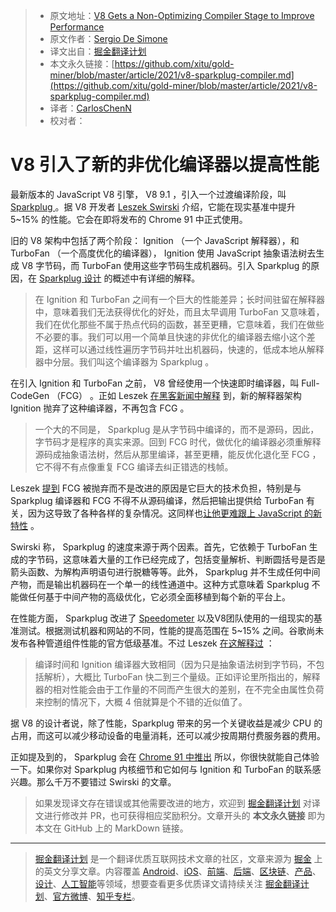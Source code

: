 > * 原文地址：[V8 Gets a Non-Optimizing Compiler Stage to Improve Performance](https://www.infoq.com/news/2021/06/v8-sparkplug-compiler/)
> * 原文作者：[Sergio De Simone](https://www.infoq.com/profile/Sergio-De-Simone/)
> * 译文出自：[掘金翻译计划](https://github.com/xitu/gold-miner)
> * 本文永久链接：[https://github.com/xitu/gold-miner/blob/master/article/2021/v8-sparkplug-compiler.md](https://github.com/xitu/gold-miner/blob/master/article/2021/v8-sparkplug-compiler.md)
> * 译者：[CarlosChenN](https://github.com/CarlosChenN)
> * 校对者：

# V8 引入了新的非优化编译器以提高性能

最新版本的 JavaScript V8 引擎， V8 9.1 ，引入一个过渡编译阶段，叫[ Sparkplug ](https://v8.dev/blog/sparkplug) 。据 V8 开发者 [Leszek Swirski](https://twitter.com/leszekswirski) 介绍，它能在现实基准中提升 5~15% 的性能。它会在即将发布的 Chrome 91 中正式使用。

旧的 V8 架构中包括了两个阶段： Ignition （一个 JavaScript 解释器），和 TurboFan （一个高度优化的编译器）， Ignition 使用 JavaScript 抽象语法树去生成 V8 字节码，而 TurboFan 使用这些字节码生成机器码。引入 Sparkplug 的原因，在 [ Sparkplug 设计](https://docs.google.com/document/d/1NeOsqjPPAcDWbuHxW5MobzVQgj9qZd6NqKUnz0h-fOw/edit) 的概述中有详细的解释。

>  在 Ignition 和 TurboFan 之间有一个巨大的性能差异；长时间驻留在解释器中，意味着我们无法获得优化的好处，而且太早调用 TurboFan 又意味着，我们在优化那些不属于热点代码的函数，甚至更糟，它意味着，我们在做些不必要的事。我们可以用一个简单且快速的非优化的编译器去缩小这个差距，这样可以通过线性遍历字节码并吐出机器码，快速的，低成本地从解释器中分层。我们叫这个编译器为 Sparkplug 。

在引入 Ignition 和 TurboFan 之前， V8 曾经使用一个快速即时编译器，叫 Full-CodeGen （FCG） 。正如 Leszek [在黑客新闻中解释](https://news.ycombinator.com/item?id=27307862) 到，新的解释器架构 Ignition 抛弃了这种编译器，不再包含 FCG 。

> 一个大的不同是， Sparkplug 是从字节码中编译的，而不是源码，因此，字节码才是程序的真实来源。回到 FCG 时代，做优化的编译器必须重解释源码成抽象语法树，然后从那里编译，甚至更糟，能反优化退化至 FCG ，它不得不有点像重复 FCG 编译去纠正错选的栈帧。

Leszek [提到](https://news.ycombinator.com/item?id=27312037) FCG 被抛弃而不是改进的原因是它巨大的技术负担，特别是与 Sparkplug 编译器和 FCG 不得不从源码编译，然后把输出提供给 TurboFan 有关，因为这导致了各种各样的复杂情况。这同样也[让他更难跟上 JavaScript 的新特性](https://v8project.blogspot.com/2017/05/launching-ignition-and-turbofan.html) 。

Swirski 称， Sparkplug 的速度来源于两个因素。首先，它依赖于 TurboFan 生成的字节码，这意味着大量的工作已经完成了，包括变量解析、判断圆括号是否是箭头函数、为解构声明语句进行脱糖等等。此外， Sparkplug 并不生成任何中间产物，而是输出机器码在一个单一的线性通道中。这种方式意味着 Sparkplug 不能做任何基于中间产物的高级优化，它必须全面移植到每个新的平台上。

在性能方面， Sparkplug 改进了 [Speedometer](https://browserbench.org/Speedometer2.0) 以及V8团队使用的一组现实的基准测试。根据测试机器和网站的不同，性能的提高范围在 5~15% 之间。谷歌尚未发布各种管道组件性能的官方低级基准。不过 Leszek [在这解释过](https://news.ycombinator.com/item?id=27308038) ：

> 编译时间和 Ignition 编译器大致相同（因为只是抽象语法树到字节码，不包括解析），大概比 TurboFan 快二到三个量级。正如评论里所指出的，解释器的相对性能会由于工作量的不同而产生很大的差别，在不完全由属性负荷来控制的情况下，大概 4 倍就算是个不错的近似值了。

据 V8 的设计者说，除了性能，Sparkplug 带来的另一个关键收益是减少 CPU 的占用，而这可以减少移动设备的电量消耗，还可以减少按周期付费服务器的费用。

正如提及到的， Sparkplug 会在 [Chrome 91 中推出](https://developer.chrome.com/blog/new-in-chrome-91/) 所以，你很快就能自己体验一下。如果你对 Sparkplug 内核细节和它如何与 Ignition 和 TurboFan 的联系感兴趣。那么千万不要错过 Swirski 的文章。

> 如果发现译文存在错误或其他需要改进的地方，欢迎到 [掘金翻译计划](https://github.com/xitu/gold-miner) 对译文进行修改并 PR，也可获得相应奖励积分。文章开头的 **本文永久链接** 即为本文在 GitHub 上的 MarkDown 链接。

---

> [掘金翻译计划](https://github.com/xitu/gold-miner) 是一个翻译优质互联网技术文章的社区，文章来源为 [掘金](https://juejin.im) 上的英文分享文章。内容覆盖 [Android](https://github.com/xitu/gold-miner#android)、[iOS](https://github.com/xitu/gold-miner#ios)、[前端](https://github.com/xitu/gold-miner#前端)、[后端](https://github.com/xitu/gold-miner#后端)、[区块链](https://github.com/xitu/gold-miner#区块链)、[产品](https://github.com/xitu/gold-miner#产品)、[设计](https://github.com/xitu/gold-miner#设计)、[人工智能](https://github.com/xitu/gold-miner#人工智能)等领域，想要查看更多优质译文请持续关注 [掘金翻译计划](https://github.com/xitu/gold-miner)、[官方微博](http://weibo.com/juejinfanyi)、[知乎专栏](https://zhuanlan.zhihu.com/juejinfanyi)。
